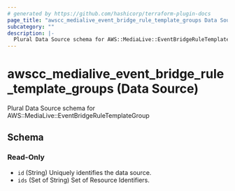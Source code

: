 ```yaml
---
# generated by https://github.com/hashicorp/terraform-plugin-docs
page_title: "awscc_medialive_event_bridge_rule_template_groups Data Source - terraform-provider-awscc"
subcategory: ""
description: |-
  Plural Data Source schema for AWS::MediaLive::EventBridgeRuleTemplateGroup
---
```


# awscc_medialive_event_bridge_rule_template_groups (Data Source)

Plural Data Source schema for AWS::MediaLive::EventBridgeRuleTemplateGroup



<!-- schema generated by tfplugindocs -->
## Schema

### Read-Only

- `id` (String) Uniquely identifies the data source.
- `ids` (Set of String) Set of Resource Identifiers.
